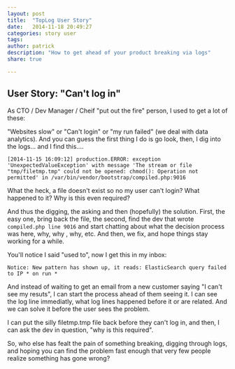 ```yaml
---
layout: post
title:  "TopLog User Story"
date:   2014-11-18 20:49:27
categories: story user
tags: 
author: patrick
description: "How to get ahead of your product breaking via logs"
share: true

---
```

## User Story: "Can't log in"

As CTO / Dev Manager / Cheif "put out the fire" person, I used to get a lot of these:

"Websites slow" or "Can't login" or "my run failed" (we deal with data analytics).  And you can guess the first thing I do is go look, then, I dig into the logs... and I find this....

`[2014-11-15 16:09:12] production.ERROR: exception 'UnexpectedValueException' with message 'The stream or file "tmp/filetmp.tmp" could not be opened: chmod(): Operation not permitted' in /var/bin/vendor/bootstrap/compiled.php:9016`

What the heck, a file doesn't exist so no my user can't login?  What happened to it?  Why is this even required?

And thus the digging, the asking and then (hopefully) the solution.  First, the easy one, bring back the file, the second, find the dev that wrote `compiled.php line 9016` and start chatting about what the decision process was here, why, why , why, etc.   And then, we fix, and hope things stay working for a while.

You'll notice I said "used to", now I get this in my inbox:

`Notice: New pattern has shown up, it reads: ElasticSearch query failed to IP * on run *`

And instead of waiting to get an email from a new customer saying "I can't see my resuts", I can start the process ahead of them seeing it.  I can see the log line immediatly, what log lines happened before it or are related.  And we can solve it before the user sees the problem.

I can put the silly filetmp.tmp file back before they can't log in, and then, I can ask the dev in question, "why is this required".

So, who else has fealt the pain of something breaking, digging through logs, and hoping you can find the problem fast enough that very few people realize something has gone wrong?
